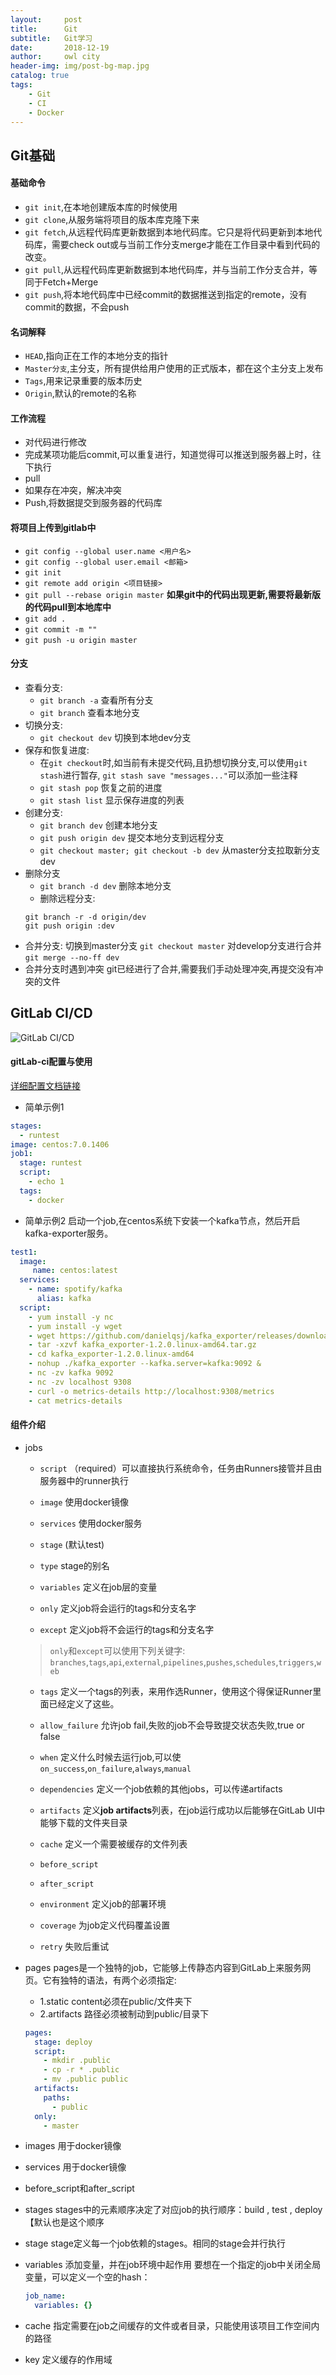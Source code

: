 ```yaml
---
layout:     post
title:      Git
subtitle:   Git学习
date:       2018-12-19
author:     owl city
header-img: img/post-bg-map.jpg
catalog: true
tags:
    - Git
    - CI
    - Docker
---
```


## Git基础
#### 基础命令
- `git init`,在本地创建版本库的时候使用
- `git clone`,从服务端将项目的版本库克隆下来
- `git fetch`,从远程代码库更新数据到本地代码库。它只是将代码更新到本地代码库，需要check out或与当前工作分支merge才能在工作目录中看到代码的改变。
- `git pull`,从远程代码库更新数据到本地代码库，并与当前工作分支合并，等同于Fetch+Merge
- `git push`,将本地代码库中已经commit的数据推送到指定的remote，没有commit的数据，不会push

#### 名词解释
- `HEAD`,指向正在工作的本地分支的指针
- `Master分支`,主分支，所有提供给用户使用的正式版本，都在这个主分支上发布
- `Tags`,用来记录重要的版本历史
- `Origin`,默认的remote的名称

#### 工作流程
* 对代码进行修改
* 完成某项功能后commit,可以重复进行，知道觉得可以推送到服务器上时，往下执行
* pull
* 如果存在冲突，解决冲突
* Push,将数据提交到服务器的代码库

#### 将项目上传到gitlab中
- `git config --global user.name <用户名>`
- `git config --global user.email <邮箱>`
- `git init`
- `git remote add origin <项目链接>`
- `git pull --rebase origin master`
**如果git中的代码出现更新,需要将最新版的代码pull到本地库中**
- `git add .`
- `git commit -m ""`
- `git push -u origin master`

#### 分支
- 查看分支:
    - `git branch -a` 查看所有分支
    - `git branch` 查看本地分支
- 切换分支:
    - `git checkout dev` 切换到本地dev分支
- 保存和恢复进度:
    - 在`git checkout`时,如当前有未提交代码,且扔想切换分支,可以使用`git stash`进行暂存, `git stash save "messages..."`可以添加一些注释
    - `git stash pop` 恢复之前的进度
    - `git stash list` 显示保存进度的列表
- 创建分支:
    - `git branch dev` 创建本地分支
    - `git push origin dev` 提交本地分支到远程分支
    - `git checkout master; git checkout -b dev` 从master分支拉取新分支dev
- 删除分支
    - `git branch -d dev` 删除本地分支
    - 删除远程分支:
    ```shell
    git branch -r -d origin/dev
    git push origin :dev
    ```
- 合并分支:
切换到master分支 `git checkout master`
对develop分支进行合并`git merge --no-ff dev`
- 合并分支时遇到冲突
git已经进行了合并,需要我们手动处理冲突,再提交没有冲突的文件

## GitLab CI/CD
![GitLab CI/CD]( https://docs.gitlab.com/ee/ci/img/cicd_pipeline_infograph.png)

#### gitLab-ci配置与使用
[详细配置文档链接](https://docs.gitlab.com/ee/ci/yaml/README.html)
- 简单示例1
```yaml
stages:
  - runtest
image: centos:7.0.1406
job1:
  stage: runtest
  script:
    - echo 1
  tags:
    - docker
```
- 简单示例2
启动一个job,在centos系统下安装一个kafka节点，然后开启kafka-exporter服务。
```yaml
test1:
  image:
     name: centos:latest
  services:
    - name: spotify/kafka
      alias: kafka
  script:
    - yum install -y nc
    - yum install -y wget
    - wget https://github.com/danielqsj/kafka_exporter/releases/download/v1.2.0/kafka_exporter-1.2.0.linux-amd64.tar.gz
    - tar -xzvf kafka_exporter-1.2.0.linux-amd64.tar.gz
    - cd kafka_exporter-1.2.0.linux-amd64
    - nohup ./kafka_exporter --kafka.server=kafka:9092 &
    - nc -zv kafka 9092
    - nc -zv localhost 9308
    - curl -o metrics-details http://localhost:9308/metrics
    - cat metrics-details
```

#### 组件介绍
- jobs
    - `script` （required）可以直接执行系统命令，任务由Runners接管并且由服务器中的runner执行

    - `image` 使用docker镜像

    - `services` 使用docker服务

    - `stage` (默认test)

    - `type`   stage的别名

    - `variables`  定义在job层的变量

    - `only` 定义job将会运行的tags和分支名字

    - `except` 定义job将不会运行的tags和分支名字
    >`only`和`except`可以使用下列关键字:               `branches`,`tags`,`api`,`external`,`pipelines`,`pushes`,`schedules`,`triggers`,`web`

    - `tags` 定义一个tags的列表，来用作选Runner，使用这个得保证Runner里面已经定义了这些。

    - `allow_failure` 允许job fail,失败的job不会导致提交状态失败,true or false

    - `when` 定义什么时候去运行job,可以使`on_success`,`on_failure`,`always`,`manual`

    - `dependencies` 定义一个job依赖的其他jobs，可以传递artifacts

    - `artifacts` 定义**job artifacts**列表，在job运行成功以后能够在GitLab UI中能够下载的文件夹目录

    - `cache` 定义一个需要被缓存的文件列表

    - `before_script`

    - `after_script`

    - `environment` 定义job的部署环境

    - `coverage` 为job定义代码覆盖设置

    - `retry` 失败后重试

- pages
    pages是一个独特的job，它能够上传静态内容到GitLab上来服务网页。它有独特的语法，有两个必须指定:
    - 1.static content必须在public/文件夹下
    - 2.artifacts 路径必须被制动到public/目录下
    ```yaml
    pages:
      stage: deploy
      script:
        - mkdir .public
        - cp -r * .public
        - mv .public public
      artifacts:
        paths:
          - public
      only:
        - master
    ```
- images 用于docker镜像

- services 用于docker镜像

- before_script和after_script

- stages stages中的元素顺序决定了对应job的执行顺序：build , test , deploy 【默认也是这个顺序

- stage stage定义每一个job依赖的stages。相同的stage会并行执行

- variables
    添加变量，并在job环境中起作用
    要想在一个指定的job中关闭全局变量，可以定义一个空的hash：
    ```yaml
    job_name:
      variables: {}
    ```
- cache 指定需要在job之间缓存的文件或者目录，只能使用该项目工作空间内的路径

- key 定义缓存的作用域
